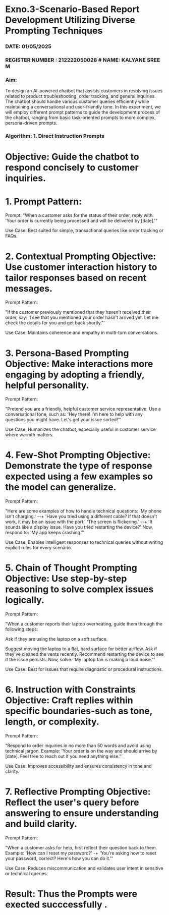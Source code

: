# Exno.3-Scenario-Based Report Development Utilizing Diverse Prompting Techniques
### DATE: 01/05/2025                                                                           
### REGISTER NUMBER : 212222050028              # NAME: KALYANE SREE M
### Aim: 
To design an AI-powered chatbot that assists customers in resolving issues related to product troubleshooting, order tracking, and general inquiries. The chatbot should handle various customer queries efficiently while maintaining a conversational and user-friendly tone. In this experiment, we will employ different prompt patterns to guide the development process of the chatbot, ranging from basic task-oriented prompts to more complex, persona-driven prompts.

### Algorithm:  1. Direct Instruction Prompts
# Objective: Guide the chatbot to respond concisely to customer inquiries.
# 1. Prompt Pattern:
Prompt: "When a customer asks for the status of their order, reply with: 'Your order is currently being processed and will be delivered by [date].'"

Use Case: Best suited for simple, transactional queries like order tracking or FAQs.

# 2.	Contextual Prompting Objective: Use customer interaction history to tailor responses based on recent messages.
Prompt Pattern:

"If the customer previously mentioned that they haven't received their order, say: 'I see that you mentioned your order hasn't arrived yet. Let me check the details for you and get back shortly."'

Use Case: Maintains coherence and empathy in multi-turn conversations.

# 3.	Persona-Based Prompting Objective: Make interactions more engaging by adopting a friendly, helpful personality.
Prompt Pattern:

"Pretend you are a friendly, helpful customer service representative. Use a conversational tone, such as: 'Hey there! I'm here to help with any questions you might have. Let's get your issue sorted!"'

Use Case: Humanizes the chatbot, especially useful in customer service where warmth matters.
# 4.	Few-Shot Prompting Objective: Demonstrate the type of response expected using a few examples so the model can generalize.
Prompt Pattern:

"Here are some examples of how to handle technical questions: 'My phone isn't charging.'
--+ 'Have you tried using a different cable? If that doesn't work, it may be an issue with the port.' 'The screen is flickering.' --+ 'It sounds like a display issue. Have you tried restarting the device?' Now, respond to: 'My app keeps crashing."'

Use Case: Enables intelligent responses to technical queries without writing explicit rules for every scenario.
# 5.	Chain of Thought Prompting Objective: Use step-by-step reasoning to solve complex issues logically.
Prompt Pattern:

"When a customer reports their laptop overheating, guide them through the following steps:
 
Ask if they are using the laptop on a soft surface.

Suggest moving the laptop to a flat, hard surface for better airflow. Ask if they've cleaned the vents recently.
Recommend restarting the device to see if the issue persists. Now, solve: 'My laptop fan is making a loud noise."'

Use Case: Best for issues that require diagnostic or procedural instructions.

# 6.	Instruction with Constraints Objective: Craft replies within specific boundaries-such as tone, length, or complexity.
Prompt Pattern:

"Respond to order inquiries in no more than 50 words and avoid using technical jargon. Example: 'Your order is on the way and should arrive by [date]. Feel free to reach out if you need anything else."'

Use Case: Improves accessibility and ensures consistency in tone and clarity.

# 7.	Reflective Prompting Objective: Reflect the user's query before answering to ensure understanding and build clarity.
Prompt Pattern:

"When a customer asks for help, first reflect their question back to them. Example: 'How can I reset my password?' -+ 'You're asking how to reset your password, correct? Here's how you can do it."'

Use Case: Reduces miscommunication and validates user intent in sensitive or technical queries.


# Result: Thus the Prompts were exected succcessfully .

